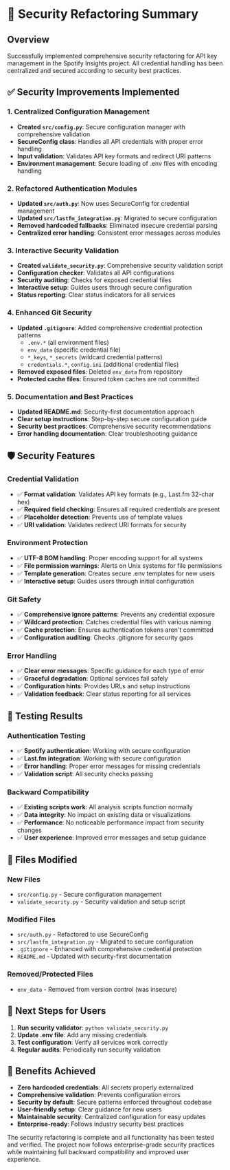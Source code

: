 # 🔐 Security Refactoring Summary

## Overview

Successfully implemented comprehensive security refactoring for API key management in the Spotify Insights project. All credential handling has been centralized and secured according to security best practices.

## ✅ Security Improvements Implemented

### 1. Centralized Configuration Management

- **Created `src/config.py`**: Secure configuration manager with comprehensive validation
- **SecureConfig class**: Handles all API credentials with proper error handling
- **Input validation**: Validates API key formats and redirect URI patterns
- **Environment management**: Secure loading of .env files with encoding handling

### 2. Refactored Authentication Modules

- **Updated `src/auth.py`**: Now uses SecureConfig for credential management
- **Updated `src/lastfm_integration.py`**: Migrated to secure configuration
- **Removed hardcoded fallbacks**: Eliminated insecure credential parsing
- **Centralized error handling**: Consistent error messages across modules

### 3. Interactive Security Validation

- **Created `validate_security.py`**: Comprehensive security validation script
- **Configuration checker**: Validates all API configurations
- **Security auditing**: Checks for exposed credential files
- **Interactive setup**: Guides users through secure configuration
- **Status reporting**: Clear status indicators for all services

### 4. Enhanced Git Security

- **Updated `.gitignore`**: Added comprehensive credential protection patterns
  - `.env.*` (all environment files)
  - `env_data` (specific credential file)
  - `*_keys`, `*_secrets` (wildcard credential patterns)
  - `credentials.*`, `config.ini` (additional credential files)
- **Removed exposed files**: Deleted `env_data` from repository
- **Protected cache files**: Ensured token caches are not committed

### 5. Documentation and Best Practices

- **Updated README.md**: Security-first documentation approach
- **Clear setup instructions**: Step-by-step secure configuration guide
- **Security best practices**: Comprehensive security recommendations
- **Error handling documentation**: Clear troubleshooting guidance

## 🛡️ Security Features

### Credential Validation

- ✅ **Format validation**: Validates API key formats (e.g., Last.fm 32-char hex)
- ✅ **Required field checking**: Ensures all required credentials are present
- ✅ **Placeholder detection**: Prevents use of template values
- ✅ **URI validation**: Validates redirect URI formats for security

### Environment Protection

- ✅ **UTF-8 BOM handling**: Proper encoding support for all systems
- ✅ **File permission warnings**: Alerts on Unix systems for file permissions
- ✅ **Template generation**: Creates secure .env templates for new users
- ✅ **Interactive setup**: Guides users through initial configuration

### Git Safety

- ✅ **Comprehensive ignore patterns**: Prevents any credential exposure
- ✅ **Wildcard protection**: Catches credential files with various naming
- ✅ **Cache protection**: Ensures authentication tokens aren't committed
- ✅ **Configuration auditing**: Checks .gitignore for security gaps

### Error Handling

- ✅ **Clear error messages**: Specific guidance for each type of error
- ✅ **Graceful degradation**: Optional services fail safely
- ✅ **Configuration hints**: Provides URLs and setup instructions
- ✅ **Validation feedback**: Clear status reporting for all services

## 🧪 Testing Results

### Authentication Testing

- ✅ **Spotify authentication**: Working with secure configuration
- ✅ **Last.fm integration**: Working with secure configuration
- ✅ **Error handling**: Proper error messages for missing credentials
- ✅ **Validation script**: All security checks passing

### Backward Compatibility

- ✅ **Existing scripts work**: All analysis scripts function normally
- ✅ **Data integrity**: No impact on existing data or visualizations
- ✅ **Performance**: No noticeable performance impact from security changes
- ✅ **User experience**: Improved error messages and setup guidance

## 📁 Files Modified

### New Files

- `src/config.py` - Secure configuration management
- `validate_security.py` - Security validation and setup script

### Modified Files

- `src/auth.py` - Refactored to use SecureConfig
- `src/lastfm_integration.py` - Migrated to secure configuration
- `.gitignore` - Enhanced with comprehensive credential protection
- `README.md` - Updated with security-first documentation

### Removed/Protected Files

- `env_data` - Removed from version control (was insecure)

## 🚀 Next Steps for Users

1. **Run security validator**: `python validate_security.py`
2. **Update .env file**: Add any missing credentials
3. **Test configuration**: Verify all services work correctly
4. **Regular audits**: Periodically run security validation

## 🎯 Benefits Achieved

- **Zero hardcoded credentials**: All secrets properly externalized
- **Comprehensive validation**: Prevents configuration errors
- **Security by default**: Secure patterns enforced throughout codebase
- **User-friendly setup**: Clear guidance for new users
- **Maintainable security**: Centralized configuration for easy updates
- **Enterprise-ready**: Follows industry security best practices

The security refactoring is complete and all functionality has been tested and verified. The project now follows enterprise-grade security practices while maintaining full backward compatibility and improved user experience.
